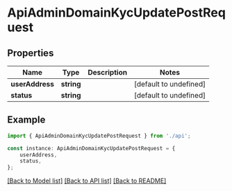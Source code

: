 # ApiAdminDomainKycUpdatePostRequest


## Properties

Name | Type | Description | Notes
------------ | ------------- | ------------- | -------------
**userAddress** | **string** |  | [default to undefined]
**status** | **string** |  | [default to undefined]

## Example

```typescript
import { ApiAdminDomainKycUpdatePostRequest } from './api';

const instance: ApiAdminDomainKycUpdatePostRequest = {
    userAddress,
    status,
};
```

[[Back to Model list]](../README.md#documentation-for-models) [[Back to API list]](../README.md#documentation-for-api-endpoints) [[Back to README]](../README.md)
